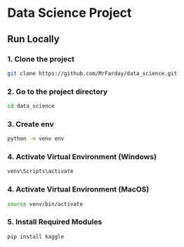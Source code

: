 # Data Science Project

## Run Locally

### 1. Clone the project
```bash
git clone https://github.com/MrFarday/data_science.git
```
### 2. Go to the project directory
```bash
cd data_science 
```
### 3. Create env
```bash
python -m venv env
```
### 4. Activate Virtual Environment (Windows)
```bash
venv\Scripts\activate
```
### 4. Activate Virtual Environment (MacOS)
```bash
source venv/bin/activate
```
### 5. Install Required Modules
```bash
pip install kaggle


